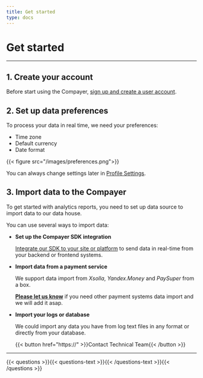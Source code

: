 ```yaml
---
title: Get started
type: docs
---
```


# Get started

***

## 1. Create your account

Before start using the Compayer, [sign up and create a user account](https://analytics.tst.pay.super.com/).

## 2. Set up data preferences

To process your data in real time, we need your preferences:
- Time zone
- Default currency
- Date format

{{< figure src="/images/preferences.png">}}

You can always change settings later in [Profile Settings](TODO).

## 3. Import data to the Compayer

To get started with analytics reports, you need to set up data source to import data to our data house.

You can use several ways to import data:

- **Set up the Compayer SDK integration**

    [Integrate our SDK to your site or platform](/docs/integration/) to send data in real-time from your backend or frontend systems.

- **Import data from a payment service**

    We support data import from *Xsolla*, *Yandex.Money* and *PaySuper* from a box.
    
    [**Please let us know**](TODO) if you need other payment systems data import and we will add it asap.

- **Import your logs or database**

    We could import any data you have from log text files in any format or directly from your database.
    
    {{< button href="https://" >}}Contact Technical Team{{< /button >}}

***

{{< questions >}}{{< questions-text >}}{{< /questions-text >}}{{< /questions >}}